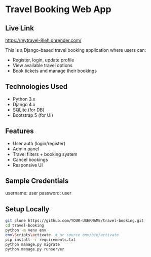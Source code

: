 # Travel Booking Web App


## Live Link

https://mytravel-8leh.onrender.com/

This is a Django-based travel booking application where users can:

- Register, login, update profile
- View available travel options
- Book tickets and manage their bookings

## Technologies Used
- Python 3.x
- Django 4.x
- SQLite (for DB)
- Bootstrap 5 (for UI)

## Features
- User auth (login/register)
- Admin panel
- Travel filters + booking system
- Cancel bookings
- Responsive UI

## Sample Credentials 

username: user
password: user

## Setup Locally

```bash
git clone https://github.com/YOUR-USERNAME/travel-booking.git
cd travel-booking
python -m venv env
env\Scripts\activate  # or source env/bin/activate
pip install -r requirements.txt
python manage.py migrate
python manage.py runserver
